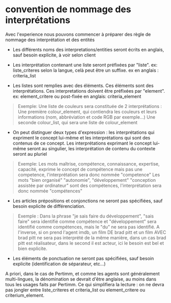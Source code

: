 # convention de nommage des interprétations

Avec l'experience nous pouvons commencer à préparer des règle de nommage des interprétation et des entités

* Les différents noms des interpretations/entities seront écrits en anglais, sauf besoin explicite, à voir selon client

* Les interprétation contenant une liste seront préfixées par "liste". ex: liste\_criteres
selon la langue, celà peut être un suffixe. ex en anglais : criteria\_list

* Les listes sont remplies avec des éléments.
Ces éléments sont des interprétations.
Ces interpretations doivent être préfixées par "element". ex: element\_critere ou post-fixée en anglais: criteria\_element

> Exemple: 
> Une liste de couleurs sera constituée de 2 interprétations : 
> Une première colour\_element, qui contiendra les couleurs et leurs informations (nom, abbréviation et code RGB par exemple...)
> Une seconde colour\_list, qui sera une liste de colour\_element

* On peut distinguer deux types d'expression : les interprétations qui expriment le concept lui-même et les interprétations qui sont des contenus de ce concept. 
Les interprétations exprimant le concept lui-même seront au singulier, les interprétation de contenu du contexte seront au pluriel

> Exemple: 
> Les mots maîtrise, compétence, connaissance, expertise, capacité, exprime le concept de compétence mais pas une competence, l'interprétation sera donc nommée "competence"
> Les mots "bien organisé" "autonomie", "développement" "conception assistée par ordinateur" sont des compétences, l'interprétation sera donc nommée "compétences"
    
* Les articles prépositions et conjonctions ne seront pas spécifiées, sauf besoin explicite de différenciation. 

> Exemple : 
> Dans la phrase "je sais faire du développement", "sais faire" sera identifié comme compétence et "développement" sera identifié comme compétences, mais le "du" ne sera pas identifié.
> A l'inverse, si on prend l'agent imdb, un film DE brad pitt et un film AVEC brad pitt ne sera pas interprété de la même manière, dans un cas brad pitt est réalisateur, dans le second il est acteur, ici le besoin est bel et bien explicite.

* Les éléments de ponctuation ne seront pas spécifiées, sauf besoin explicite (identification de séparateur, etc...)

A priori, dans le cas de Pertimm, et comme les agents sont généralement multi-lingues, la dénomination se devrait d'être anglaise, au moins dans tous les usages faits par Pertimm. Ce qui simplifiera la lecture : on ne devra pas jongler entre liste_criteres et criteria_list ou element_critere ou criterium_element.
